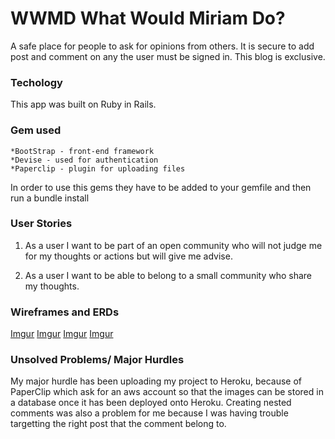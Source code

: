 # WWMD What Would Miriam Do?
A safe place for people to ask for opinions from others. It is secure to add post and comment on any the user must be signed in.
This blog is exclusive.

### Techology
This app was built on Ruby in Rails.

### Gem used 
    *BootStrap - front-end framework 
    *Devise - used for authentication
    *Paperclip - plugin for uploading files 
In order to use this gems they have to be added to your gemfile and 
then run a bundle install

### User Stories
1. As a user I want to be part of an open community who will not judge
    me for my thoughts or actions but will give me advise.

2. As a user I want to be able to belong to a small community who share 
    my thoughts.

### Wireframes and ERDs
[Imgur](http://i.imgur.com/yFDV8eDm.jpg)
[Imgur](http://imgur.com/AVPjwFg)
[Imgur](http://imgur.com/d59mTqN)
[Imgur](http://imgur.com/84alvJS)


### Unsolved Problems/ Major Hurdles
My major hurdle has been uploading my project to Heroku, because 
 of PaperClip which ask for an aws account so that the images can
 be stored in a database once it has been deployed onto Heroku.
 Creating nested comments was also a problem for me because I was having 
 trouble targetting the right post that the comment belong to.
